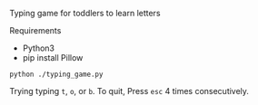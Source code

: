 Typing game for toddlers to learn letters

Requirements
- Python3
- pip install Pillow

`python ./typing_game.py`

Trying typing `t`, `o`, or `b`. To quit, Press `esc` 4 times consecutively.

